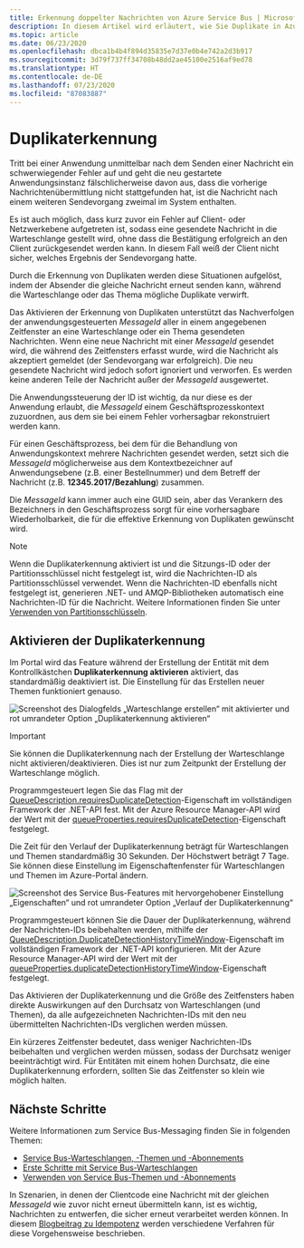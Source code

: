 ```yaml
---
title: Erkennung doppelter Nachrichten von Azure Service Bus | Microsoft-Dokumentation
description: In diesem Artikel wird erläutert, wie Sie Duplikate in Azure Service Bus-Nachrichten erkennen können. Die doppelte Nachricht kann ignoriert und gelöscht werden.
ms.topic: article
ms.date: 06/23/2020
ms.openlocfilehash: dbca1b4b4f894d35835e7d37e0b4e742a2d3b917
ms.sourcegitcommit: 3d79f737ff34708b48dd2ae45100e2516af9ed78
ms.translationtype: HT
ms.contentlocale: de-DE
ms.lasthandoff: 07/23/2020
ms.locfileid: "87083887"
---
```

# <a name="duplicate-detection"></a>Duplikaterkennung

Tritt bei einer Anwendung unmittelbar nach dem Senden einer Nachricht ein schwerwiegender Fehler auf und geht die neu gestartete Anwendungsinstanz fälschlicherweise davon aus, dass die vorherige Nachrichtenübermittlung nicht stattgefunden hat, ist die Nachricht nach einem weiteren Sendevorgang zweimal im System enthalten.

Es ist auch möglich, dass kurz zuvor ein Fehler auf Client- oder Netzwerkebene aufgetreten ist, sodass eine gesendete Nachricht in die Warteschlange gestellt wird, ohne dass die Bestätigung erfolgreich an den Client zurückgesendet werden kann. In diesem Fall weiß der Client nicht sicher, welches Ergebnis der Sendevorgang hatte.

Durch die Erkennung von Duplikaten werden diese Situationen aufgelöst, indem der Absender die gleiche Nachricht erneut senden kann, während die Warteschlange oder das Thema mögliche Duplikate verwirft.

Das Aktivieren der Erkennung von Duplikaten unterstützt das Nachverfolgen der anwendungsgesteuerten *MessageId* aller in einem angegebenen Zeitfenster an eine Warteschlange oder ein Thema gesendeten Nachrichten. Wenn eine neue Nachricht mit einer *MessageId* gesendet wird, die während des Zeitfensters erfasst wurde, wird die Nachricht als akzeptiert gemeldet (der Sendevorgang war erfolgreich). Die neu gesendete Nachricht wird jedoch sofort ignoriert und verworfen. Es werden keine anderen Teile der Nachricht außer der *MessageId* ausgewertet.

Die Anwendungssteuerung der ID ist wichtig, da nur diese es der Anwendung erlaubt, die *MessageId* einem Geschäftsprozesskontext zuzuordnen, aus dem sie bei einem Fehler vorhersagbar rekonstruiert werden kann.

Für einen Geschäftsprozess, bei dem für die Behandlung von Anwendungskontext mehrere Nachrichten gesendet werden, setzt sich die *MessageId* möglicherweise aus dem Kontextbezeichner auf Anwendungsebene (z.B. einer Bestellnummer) und dem Betreff der Nachricht (z.B. **12345.2017/Bezahlung**) zusammen.

Die *MessageId* kann immer auch eine GUID sein, aber das Verankern des Bezeichners in den Geschäftsprozess sorgt für eine vorhersagbare Wiederholbarkeit, die für die effektive Erkennung von Duplikaten gewünscht wird.

> [!NOTE]
> Wenn die Duplikaterkennung aktiviert ist und die Sitzungs-ID oder der Partitionsschlüssel nicht festgelegt ist, wird die Nachrichten-ID als Partitionsschlüssel verwendet. Wenn die Nachrichten-ID ebenfalls nicht festgelegt ist, generieren .NET- und AMQP-Bibliotheken automatisch eine Nachrichten-ID für die Nachricht. Weitere Informationen finden Sie unter [Verwenden von Partitionsschlüsseln](service-bus-partitioning.md#use-of-partition-keys).

## <a name="enable-duplicate-detection"></a>Aktivieren der Duplikaterkennung

Im Portal wird das Feature während der Erstellung der Entität mit dem Kontrollkästchen **Duplikaterkennung aktivieren** aktiviert, das standardmäßig deaktiviert ist. Die Einstellung für das Erstellen neuer Themen funktioniert genauso.

![Screenshot des Dialogfelds „Warteschlange erstellen“ mit aktivierter und rot umrandeter Option „Duplikaterkennung aktivieren“][1]

> [!IMPORTANT]
> Sie können die Duplikaterkennung nach der Erstellung der Warteschlange nicht aktivieren/deaktivieren. Dies ist nur zum Zeitpunkt der Erstellung der Warteschlange möglich. 

Programmgesteuert legen Sie das Flag mit der [QueueDescription.requiresDuplicateDetection](/dotnet/api/microsoft.servicebus.messaging.queuedescription.requiresduplicatedetection#Microsoft_ServiceBus_Messaging_QueueDescription_RequiresDuplicateDetection)-Eigenschaft im vollständigen Framework der .NET-API fest. Mit der Azure Resource Manager-API wird der Wert mit der [queueProperties.requiresDuplicateDetection](/azure/templates/microsoft.servicebus/namespaces/queues#property-values)-Eigenschaft festgelegt.

Die Zeit für den Verlauf der Duplikaterkennung beträgt für Warteschlangen und Themen standardmäßig 30 Sekunden. Der Höchstwert beträgt 7 Tage. Sie können diese Einstellung im Eigenschaftenfenster für Warteschlangen und Themen im Azure-Portal ändern.

![Screenshot des Service Bus-Features mit hervorgehobener Einstellung „Eigenschaften“ und rot umrandeter Option „Verlauf der Duplikaterkennung“][2]

Programmgesteuert können Sie die Dauer der Duplikaterkennung, während der Nachrichten-IDs beibehalten werden, mithilfe der [QueueDescription.DuplicateDetectionHistoryTimeWindow](/dotnet/api/microsoft.servicebus.messaging.queuedescription.duplicatedetectionhistorytimewindow#Microsoft_ServiceBus_Messaging_QueueDescription_DuplicateDetectionHistoryTimeWindow)-Eigenschaft im vollständigen Framework der .NET-API konfigurieren. Mit der Azure Resource Manager-API wird der Wert mit der [queueProperties.duplicateDetectionHistoryTimeWindow](/azure/templates/microsoft.servicebus/namespaces/queues#property-values)-Eigenschaft festgelegt.

Das Aktivieren der Duplikaterkennung und die Größe des Zeitfensters haben direkte Auswirkungen auf den Durchsatz von Warteschlangen (und Themen), da alle aufgezeichneten Nachrichten-IDs mit den neu übermittelten Nachrichten-IDs verglichen werden müssen.

Ein kürzeres Zeitfenster bedeutet, dass weniger Nachrichten-IDs beibehalten und verglichen werden müssen, sodass der Durchsatz weniger beeinträchtigt wird. Für Entitäten mit einem hohen Durchsatz, die eine Duplikaterkennung erfordern, sollten Sie das Zeitfenster so klein wie möglich halten.

## <a name="next-steps"></a>Nächste Schritte

Weitere Informationen zum Service Bus-Messaging finden Sie in folgenden Themen:

* [Service Bus-Warteschlangen, -Themen und -Abonnements](service-bus-queues-topics-subscriptions.md)
* [Erste Schritte mit Service Bus-Warteschlangen](service-bus-dotnet-get-started-with-queues.md)
* [Verwenden von Service Bus-Themen und -Abonnements](service-bus-dotnet-how-to-use-topics-subscriptions.md)

In Szenarien, in denen der Clientcode eine Nachricht mit der gleichen *MessageId* wie zuvor nicht erneut übermitteln kann, ist es wichtig, Nachrichten zu entwerfen, die sicher erneut verarbeitet werden können. In diesem [Blogbeitrag zu Idempotenz](https://particular.net/blog/what-does-idempotent-mean) werden verschiedene Verfahren für diese Vorgehensweise beschrieben.

[1]: ./media/duplicate-detection/create-queue.png
[2]: ./media/duplicate-detection/queue-prop.png
